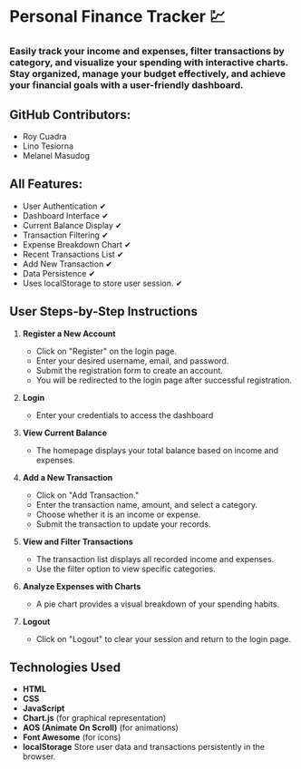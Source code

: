 # Personal Finance Tracker 💹

### Easily track your income and expenses, filter transactions by category, and visualize your spending with interactive charts. Stay organized, manage your budget effectively, and achieve your financial goals with a user-friendly dashboard.

## GitHub Contributors:

- Roy Cuadra
- Lino Tesiorna
- Melanel Masudog

## All Features: 
-  User Authentication ✔
-  Dashboard Interface  ✔
-  Current Balance Display  ✔ 
-  Transaction Filtering  ✔
-  Expense Breakdown Chart  ✔
-  Recent Transactions List  ✔
-  Add New Transaction  ✔
-  Data Persistence  ✔
-  Uses localStorage to store user session.  ✔

  ## User Steps-by-Step Instructions

1. **Register a New Account**  
   - Click on "Register" on the login page.
   - Enter your desired username, email, and password.
   - Submit the registration form to create an account.
   - You will be redirected to the login page after successful registration.

2. **Login**  
   - Enter your credentials to access the dashboard
     
3. **View Current Balance**  
   - The homepage displays your total balance based on income and expenses.

4. **Add a New Transaction**  
   - Click on "Add Transaction."
   - Enter the transaction name, amount, and select a category.
   - Choose whether it is an income or expense.
   - Submit the transaction to update your records.

5. **View and Filter Transactions**  
   - The transaction list displays all recorded income and expenses.
   - Use the filter option to view specific categories.

6. **Analyze Expenses with Charts**  
   - A pie chart provides a visual breakdown of your spending habits.

7. **Logout**  
   - Click on "Logout" to clear your session and return to the login page.
   
## Technologies Used
- **HTML**
- **CSS**
- **JavaScript**
- **Chart.js** (for graphical representation)
- **AOS (Animate On Scroll)** (for animations)
- **Font Awesome** (for icons)
- **localStorage** Store user data and transactions persistently in the browser.



